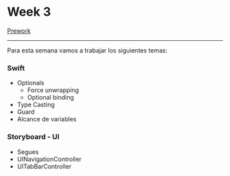 # Week 3

[Prework](https://github.com/ECC-Laboratoria/AllAroundTheWorld/tree/master/Week3/Prework)

----

Para esta semana vamos a trabajar los siguientes temas: 

### Swift

+ Optionals 
  + Force unwrapping 
  + Optional binding 
+ Type Casting 
+ Guard 
+ Alcance de variables 

### Storyboard - UI

+ Segues 
+ UINavigationController
+ UITabBarController



